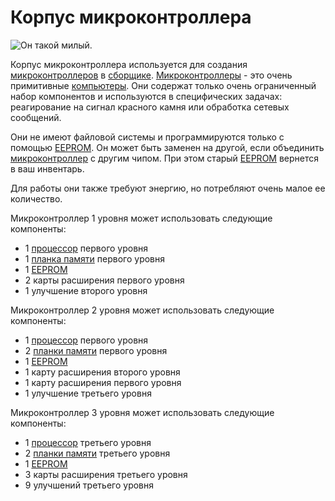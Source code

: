 # Корпус микроконтроллера

![Он такой милый.](oredict:oc:microcontrollerCase1)

Корпус микроконтроллера используется для создания [микроконтроллеров](../block/microcontroller.md) в [сборщике](../block/assembler.md). [Микроконтроллеры](../block/microcontroller.md) - это очень примитивные [компьютеры](../general/computer.md). Они содержат только очень ограниченный набор компонентов и используются в специфических задачах: реагирование на сигнал красного камня или обработка сетевых сообщений.

Они не имеют файловой системы и программируются только с помощью [EEPROM](eeprom.md). Он может быть заменен на другой, если объединить [микроконтроллер](../block/microcontroller.md) с другим чипом. При этом старый [EEPROM](eeprom.md) вернется в ваш инвентарь.

Для работы они также требуют энергию, но потребляют очень малое ее количество.

Микроконтроллер 1 уровня может использовать следующие компоненты:
- 1 [процессор](cpu1.md) первого уровня
- 1 [планка памяти](ram1.md) первого уровня
- 1 [EEPROM](eeprom.md)
- 2 карты расширения первого уровня
- 1 улучшение второго уровня

Микроконтроллер 2 уровня может использовать следующие компоненты:
- 1 [процессор](cpu1.md) первого уровня
- 2 [планки памяти](ram1.md) первого уровня
- 1 [EEPROM](eeprom.md)
- 1 карту расширения второго уровня
- 1 карту расширения первого уровня
- 1 улучшение третьего уровня

Микроконтроллер 3 уровня может использовать следующие компоненты:
- 1 [процессор](cpu3.md) третьего уровня
- 2 [планки памяти](ram5.md) третьего уровня
- 1 [EEPROM](eeprom.md)
- 3 карты расширения третьего уровня
- 9 улучшений третьего уровня
